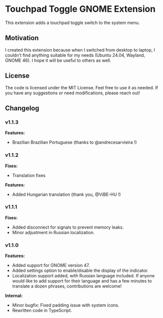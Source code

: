 # Touchpad Toggle GNOME Extension

This extension adds a touchpad toggle switch to the system menu.

## Motivation

I created this extension because when I switched from desktop to laptop, I couldn't find anything suitable for my needs (Ubuntu 24.04, Wayland, GNOME 46). I hope it will be useful to others as well.

## License

The code is licensed under the MIT License. Feel free to use it as needed. If you have any suggestions or need modifications, please reach out!

## Changelog

### v1.1.3

**Features:**
* Brazilian Brazilian Portuguese (thanks to @andrecesarvieira !)

### v1.1.2

**Fixes:**
* Translation fixes

**Features:**
* Added Hungarian translation (thank you, @ViBE-HU !)

### v1.1.1

**Fixes:**
* Added disconnect for signals to prevent memory leaks.
* Minor adjustment in Russian localization.

### v1.1.0

**Features:**
* Added support for GNOME version 47.
* Added settings option to enable/disable the display of the indicator.
* Localization support added, with Russian language included. If anyone would like to add support for their language and has a few minutes to translate a dozen phrases, contributions are welcome!

**Internal:**
* Minor bugfix: Fixed padding issue with system icons.
* Rewritten code in TypeScript.